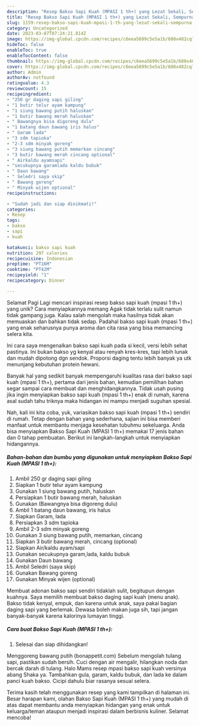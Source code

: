 ```yaml
---
description: "Resep Bakso Sapi Kuah (MPASI 1 th+) yang Lezat Sekali, Sempurna"
title: "Resep Bakso Sapi Kuah (MPASI 1 th+) yang Lezat Sekali, Sempurna"
slug: 1159-resep-bakso-sapi-kuah-mpasi-1-th-yang-lezat-sekali-sempurna
category: Uncategorized
date: 2023-03-07T07:24:21.814Z
image: https://img-global.cpcdn.com/recipes/c6eea5699c5e5a1b/680x482cq70/bakso-sapi-kuah-mpasi-1-th-foto-resep-utama.jpg
hideToc: false
enableToc: true
enableTocContent: false
thumbnail: https://img-global.cpcdn.com/recipes/c6eea5699c5e5a1b/680x482cq70/bakso-sapi-kuah-mpasi-1-th-foto-resep-utama.jpg
cover: https://img-global.cpcdn.com/recipes/c6eea5699c5e5a1b/680x482cq70/bakso-sapi-kuah-mpasi-1-th-foto-resep-utama.jpg
author: Admin
authorAv: notfound
ratingvalue: 4.3
reviewcount: 15
recipeingredient:
- "250 gr daging sapi giling"
- "1 butir telur ayam kampung"
- "1 siung bawang putih haluskan"
- "1 butir bawang merah haluskan"
- " Bawangnya bisa digoreng dulu"
- "1 batang daun bawang iris halus"
- " Garam lada"
- "3 sdm tapioka"
- "2-3 sdm minyak goreng"
- "3 siung bawang putih memarkan cincang"
- "3 butir bawang merah cincang optional"
- " Airkaldu ayamsapi"
- "secukupnya garamlada kaldu bubuk"
- " Daun bawang"
- " Seledri saya skip"
- " Bawang goreng"
- " Minyak wijen optional"
recipeinstructions:

- "Sudah jadi dan siap dinikmati!"
categories:
- Resep
tags:
- bakso
- sapi
- kuah

katakunci: bakso sapi kuah 
nutrition: 297 calories
recipecuisine: Indonesian
preptime: "PT16M"
cooktime: "PT42M"
recipeyield: "1"
recipecategory: Dinner

---
```



Selamat Pagi Lagi mencari inspirasi resep bakso sapi kuah (mpasi 1 th+) yang unik? Cara menyiapkannya memang Agak tidak terlalu sulit namun tidak gampang juga. Kalau salah mengolah maka hasilnya tidak akan memuaskan dan bahkan tidak sedap. Padahal bakso sapi kuah (mpasi 1 th+) yang enak seharusnya punya aroma dan cita rasa yang bisa memancing selera kita.


Ini cara saya mengenalkan bakso sapi kuah pada si kecil, versi lebih sehat pastinya. Ini bukan bakso yg kenyal atau renyah kres-kres, tapi lebih lunak dan mudah dipotong dgn sendok. Proporsi daging tentu lebih banyak ya utk menunjang kebutuhan protein hewani.

Banyak hal yang sedikit banyak mempengaruhi kualitas rasa dari bakso sapi kuah (mpasi 1 th+), pertama dari jenis bahan, kemudian pemilihan bahan segar sampai cara membuat dan menghidangkannya. Tidak usah pusing jika ingin menyiapkan bakso sapi kuah (mpasi 1 th+) enak di rumah, karena asal sudah tahu triknya maka hidangan ini mampu menjadi suguhan spesial.


Nah, kali ini kita coba, yuk, variasikan bakso sapi kuah (mpasi 1 th+) sendiri di rumah. Tetap dengan bahan yang sederhana, sajian ini bisa memberi manfaat untuk membantu menjaga kesehatan tubuhmu sekeluarga. Anda bisa menyiapkan Bakso Sapi Kuah (MPASI 1 th+) memakai 17 jenis bahan dan 0 tahap pembuatan. Berikut ini langkah-langkah untuk menyiapkan hidangannya.

<!--inarticleads1-->

##### Bahan-bahan dan bumbu yang digunakan untuk menyiapkan Bakso Sapi Kuah (MPASI 1 th+):

1. Ambil 250 gr daging sapi giling
1. Siapkan 1 butir telur ayam kampung
1. Gunakan 1 siung bawang putih, haluskan
1. Persiapkan 1 butir bawang merah, haluskan
1. Gunakan  (Bawangnya bisa digoreng dulu)
1. Ambil 1 batang daun bawang, iris halus
1. Siapkan  Garam, lada
1. Persiapkan 3 sdm tapioka
1. Ambil 2-3 sdm minyak goreng
1. Gunakan 3 siung bawang putih, memarkan, cincang
1. Siapkan 3 butir bawang merah, cincang (optional)
1. Siapkan  Air/kaldu ayam/sapi
1. Gunakan secukupnya garam,lada, kaldu bubuk
1. Gunakan  Daun bawang
1. Ambil  Seledri (saya skip)
1. Gunakan  Bawang goreng
1. Gunakan  Minyak wijen (optional)


Membuat adonan bakso sapi sendiri tidaklah sulit, begitupun dengan kuahnya. Saya memilih membuat bakso daging sapi kuah (menu anak). Bakso tidak kenyal, empuk, dan karena untuk anak, saya pakai bagian daging sapi yang berlemak. Dewasa boleh makan juga sih, tapi jangan banyak-banyak karena kalorinya lumayan tinggi. 

<!--inarticleads2-->

##### Cara buat Bakso Sapi Kuah (MPASI 1 th+):


1. Selesai dan siap dihidangkan!

Menggoreng bawang putih (bonappetit.com) Sebelum mengolah tulang sapi, pastikan sudah bersih. Cuci dengan air mengalir, hilangkan noda dan bercak darah di tulang. Halo Mams resep mpasi bakso sapi kuah versinya abang Shaka ya. Tambahkan gula, garam, kaldu bubuk, dan lada ke dalam panci kuah bakso. Cicipi dahulu biar rasanya sesuai selera. 

Terima kasih telah menggunakan resep yang kami tampilkan di halaman ini. Besar harapan kami, olahan Bakso Sapi Kuah (MPASI 1 th+) yang mudah di atas dapat membantu anda menyiapkan hidangan yang enak untuk keluarga/teman ataupun menjadi inspirasi dalam berbisnis kuliner. Selamat mencoba!
